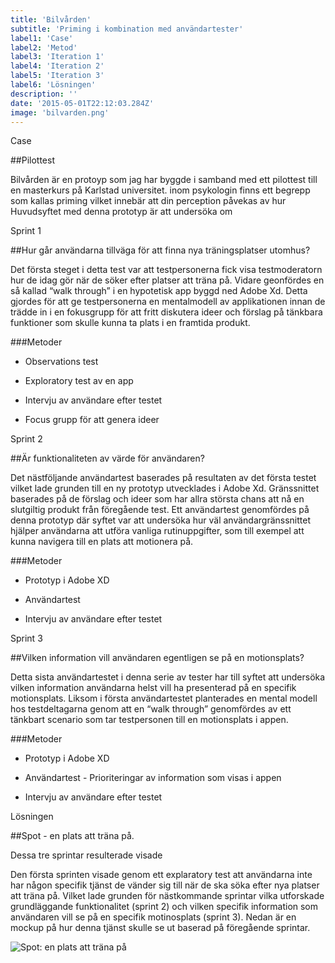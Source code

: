 ```yaml
---
title: 'Bilvården'
subtitle: 'Priming i kombination med användartester'
label1: 'Case'
label2: 'Metod'
label3: 'Iteration 1'
label4: 'Iteration 2'
label5: 'Iteration 3'
label6: 'Lösningen'
description: ''
date: '2015-05-01T22:12:03.284Z'
image: 'bilvarden.png'
---
```


<div class="label-container">
<p class="label-1">Case</p>

##Pilottest

Bilvården är en protoyp som jag har byggde i samband med ett pilottest till en masterkurs på Karlstad universitet. inom psykologin finns ett begrepp som kallas priming vilket innebär att din perception påvekas av hur Huvudsyftet med denna prototyp är att undersöka om

  </div>

<div class="label-container">
<p class="label-2">Sprint 1</p>

##Hur går användarna tillväga för att finna nya träningsplatser utomhus?

Det första steget i detta test var att testpersonerna fick visa testmoderatorn hur de idag gör när de söker efter platser att träna på. Vidare geonfördes en så kallad “walk through” i en hypotetisk app byggd ned Adobe Xd. Detta gjordes för att ge testpersonerna en mentalmodell av applikationen innan de trädde in i en fokusgrupp för att fritt diskutera ideer och förslag på tänkbara funktioner som skulle kunna ta plats i en framtida produkt.

###Metoder

- Observations test
- Exploratory test av en app
- Intervju av användare efter testet

- Focus grupp för att genera ideer

</div>

<div class="label-container">
<p class="label-3">Sprint 2</p>

##Är funktionaliteten av värde för användaren?

Det nästföljande användartest baserades på resultaten av det första testet vilket lade grunden till en ny prototyp utvecklades i Adobe Xd. Gränssnittet baserades på de förslag och ideer som har allra största chans att nå en slutgiltig produkt från föregående test. Ett användartest genomfördes på denna prototyp där syftet var att undersöka hur väl användargränssnittet hjälper användarna att utföra vanliga rutinuppgifter, som till exempel att kunna navigera till en plats att motionera på.

###Metoder

- Prototyp i Adobe XD
- Användartest
- Intervju av användare efter testet

  </div>

<div class="label-container">
<p class="label-4">Sprint 3</p>

##Vilken information vill användaren egentligen se på en motionsplats?

Detta sista användartestet i denna serie av tester har till syftet att undersöka vilken information användarna helst vill ha presenterad på en specifik motionsplats. Liksom i första användartestet planterades en mental modell hos testdeltagarna genom att en “walk through” genomfördes av ett tänkbart scenario som tar testpersonen till en motionsplats i appen.

###Metoder

- Prototyp i Adobe XD
- Användartest - Prioriteringar av information som visas i appen

- Intervju av användare efter testet

</div>

<div class="label-container">
<p class="label-5">Lösningen</p>

##Spot - en plats att träna på.

Dessa tre sprintar resulterade visade

Den första sprinten visade genom ett explaratory test att användarna inte har någon specifik tjänst de vänder sig till när de ska söka efter nya platser att träna på. Vilket lade grunden för nästkommande sprintar vilka utforskade grundläggande funktionalitet (sprint 2) och vilken specifik information som användaren vill se på en specifik motinosplats (sprint 3). Nedan är en mockup på hur denna tjänst skulle se ut baserad på föregående sprintar.

<img src="spot-hel.png" alt="Spot: en plats att träna på">

</div>
